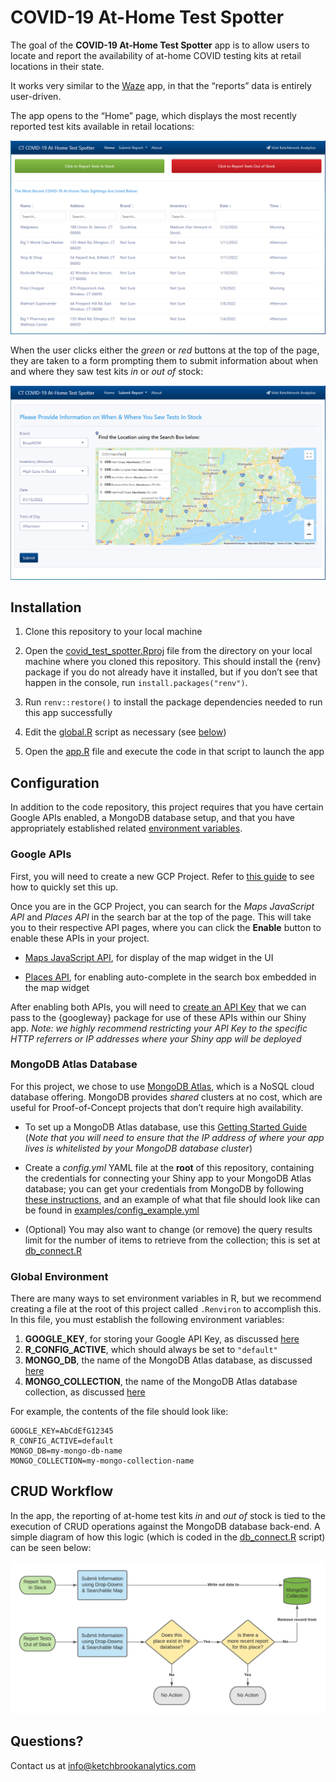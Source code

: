 
<!-- README.md is generated from README.Rmd. Please edit that file -->

# COVID-19 At-Home Test Spotter

<!-- badges: start -->
<!-- badges: end -->

The goal of the **COVID-19 At-Home Test Spotter** app is to allow users
to locate and report the availability of at-home COVID testing kits at
retail locations in their state.

It works very similar to the [Waze](https://www.waze.com/) app, in that
the “reports” data is entirely user-driven.

The app opens to the “Home” page, which displays the most recently
reported test kits available in retail locations:

![](www/home_page.PNG)

When the user clicks either the *green* or *red* buttons at the top of
the page, they are taken to a form prompting them to submit information
about when and where they saw test kits *in* or *out of* stock:

![](www/report_in_page.PNG)

## Installation

1.  Clone this repository to your local machine

2.  Open the [covid\_test\_spotter.Rproj](covid_test_spotter.Rproj) file
    from the directory on your local machine where you cloned this
    repository. This should install the {renv} package if you do not
    already have it installed, but if you don’t see that happen in the
    console, run `install.packages("renv")`.

3.  Run `renv::restore()` to install the package dependencies needed to
    run this app successfully

4.  Edit the [global.R](global.R) script as necessary (see
    [below](#configuration))

5.  Open the [app.R](app.R) file and execute the code in that script to
    launch the app

## Configuration

In addition to the code repository, this project requires that you have
certain Google APIs enabled, a MongoDB database setup, and that you have
appropriately established related [environment
variables](#global-environment).

### Google APIs

First, you will need to create a new GCP Project. Refer to [this
guide](https://cloud.google.com/resource-manager/docs/creating-managing-projects#creating_a_project)
to see how to quickly set this up.

Once you are in the GCP Project, you can search for the *Maps JavaScript
API* and *Places API* in the search bar at the top of the page. This
will take you to their respective API pages, where you can click the
**Enable** button to enable these APIs in your project.

-   [Maps JavaScript
    API](https://developers.google.com/maps/documentation/javascript/overview),
    for display of the map widget in the UI

-   [Places
    API](https://developers.google.com/maps/documentation/places/web-service/overview),
    for enabling auto-complete in the search box embedded in the map
    widget

After enabling both APIs, you will need to [create an API
Key](https://cloud.google.com/docs/authentication/api-keys#creating_an_api_key)
that we can pass to the {googleway} package for use of these APIs within
our Shiny app. *Note: we highly recommend restricting your API Key to
the specific HTTP referrers or IP addresses where your Shiny app will be
deployed*

### MongoDB Atlas Database

For this project, we chose to use [MongoDB
Atlas](https://www.mongodb.com/atlas/database), which is a NoSQL cloud
database offering. MongoDB provides *shared* clusters at no cost, which
are useful for Proof-of-Concept projects that don’t require high
availability.

-   To set up a MongoDB Atlas database, use this [Getting Started
    Guide](https://docs.atlas.mongodb.com/getting-started/) (*Note that
    you will need to ensure that the IP address of where your app lives
    is whitelisted by your MongoDB database cluster*)

-   Create a *config.yml* YAML file at the **root** of this repository,
    containing the credentials for connecting your Shiny app to your
    MongoDB Atlas database; you can get your credentials from MongoDB by
    following [these
    instructions](https://docs.atlas.mongodb.com/tutorial/connect-to-your-cluster/#connect-to-your-atlas-cluster),
    and an example of what that file should look like can be found in
    [examples/config\_example.yml](examples/config_example.yml)

-   (Optional) You may also want to change (or remove) the query results
    limit for the number of items to retrieve from the collection; this
    is set at [db\_connect.R](R/db_connect.R#L31)

### Global Environment

There are many ways to set environment variables in R, but we recommend
creating a file at the root of this project called `.Renviron` to
accomplish this. In this file, you must establish the following
environment variables:

1.  **GOOGLE\_KEY**, for storing your Google API Key, as discussed
    [here](#google-apis)
2.  **R\_CONFIG\_ACTIVE**, which should always be set to `"default"`
3.  **MONGO\_DB**, the name of the MongoDB Atlas database, as discussed
    [here](#mongodb-atlas-database)
4.  **MONGO\_COLLECTION**, the name of the MongoDB Atlas database
    collection, as discussed [here](#mongodb-atlas-database)

For example, the contents of the file should look like:

    GOOGLE_KEY=AbCdEfG12345
    R_CONFIG_ACTIVE=default
    MONGO_DB=my-mongo-db-name
    MONGO_COLLECTION=my-mongo-collection-name

## CRUD Workflow

In the app, the reporting of at-home test kits *in* and *out of* stock
is tied to the execution of CRUD operations against the MongoDB database
back-end. A simple diagram of how this logic (which is coded in the
[db\_connect.R](R/db_connect.R) script) can be seen below:

![](www/flowchart.png)

## Questions?

Contact us at
[info@ketchbrookanalytics.com](mailto:info@ketchbrookanalytics.com?subject=COVID%20Test%20Spotter%20App)
